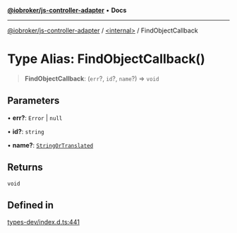 [**@iobroker/js-controller-adapter**](../../README.md) • **Docs**

***

[@iobroker/js-controller-adapter](../../globals.md) / [\<internal\>](../README.md) / FindObjectCallback

# Type Alias: FindObjectCallback()

> **FindObjectCallback**: (`err`?, `id`?, `name`?) => `void`

## Parameters

• **err?**: `Error` \| `null`

• **id?**: `string`

• **name?**: [`StringOrTranslated`](StringOrTranslated.md)

## Returns

`void`

## Defined in

[types-dev/index.d.ts:441](https://github.com/ioBroker/ioBroker.js-controller/blob/5cf8c0f8f818a3bd00a8d0bf4c2516676b695603/packages/types-dev/index.d.ts#L441)
